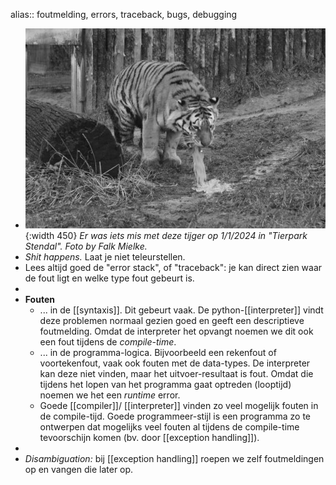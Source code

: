 alias:: foutmelding, errors, traceback, bugs, debugging

- ![image.jpg](../assets/error.jpg){:width 450} 
  *Er was iets mis met deze tijger op 1/1/2024 in "Tierpark Stendal". Foto by Falk Mielke.*
- *Shit happens.* Laat je niet teleurstellen.
- Lees altijd goed de "error stack", of "traceback": je kan direct zien waar de fout ligt en welke type fout gebeurt is.
-
- **Fouten**
    - ... in de [[syntaxis]]. Dit gebeurt vaak. De python-[[interpreter]] vindt deze problemen normaal gezien goed en geeft een descriptieve foutmelding. Omdat de interpreter het opvangt noemen we dit ook een fout tijdens de *compile-time*.
    - ... in de programma-logica. Bijvoorbeeld een rekenfout of voortekenfout, vaak ook fouten met de data-types. De interpreter kan deze niet vinden, maar het uitvoer-resultaat is fout. Omdat die tijdens het lopen van het programma gaat optreden (looptijd) noemen we het een *runtime* error.
    - Goede [[compiler]]/ [[interpreter]] vinden zo veel mogelijk fouten in de compile-tijd. Goede programmeer-stijl is een programma zo te ontwerpen dat mogelijks veel fouten al tijdens de compile-time tevoorschijn komen (bv. door [[exception handling]]).
-
- *Disambiguation:* bij [[exception handling]] roepen we zelf foutmeldingen op en vangen die later op.